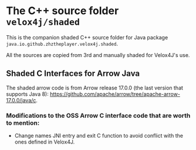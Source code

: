# The C++ source folder `velox4j/shaded`

This is the companion shaded C++ source folder for Java package `java.io.github.zhztheplayer.velox4j.shaded`.

All the sources are copied from 3rd and manually shaded for Velox4J's use.

## Shaded C Interfaces for Arrow Java

The shaded arrow code is from Arrow release 17.0.0 (the last version that supports Java 8):
https://github.com/apache/arrow/tree/apache-arrow-17.0.0/java/c.

### Modifications to the OSS Arrow C interface code that are worth to mention:

- Change names JNI entry and exit C function to avoid conflict with the ones defined in Velox4J.

